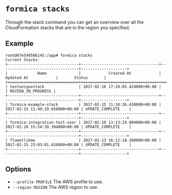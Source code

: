 # `formica stacks`

Through the stack command you can get an overview over all the CloudFormation stacks that are in the region you specified.

## Example

```
root@07e549506145:/app# formica stacks
Current Stacks:
+-------------------------------+----------------------------------+----------------------------------+--------------------+
|             Name              |            Created At            |            Updated At            |       Status       |
+===============================+==================================+==================================+====================+
| testuniquestack               | 2017-02-16 17:10:05.424000+00:00 |                                  | REVIEW_IN_PROGRESS |
+-------------------------------+----------------------------------+----------------------------------+--------------------+
| formica-example-stack         | 2017-02-15 11:18:36.430000+00:00 | 2017-02-15 11:40:19.656000+00:00 | UPDATE_COMPLETE    |
+-------------------------------+----------------------------------+----------------------------------+--------------------+
| formica-integration-test-user | 2017-02-10 13:13:24.004000+00:00 | 2017-02-10 15:54:39.394000+00:00 | UPDATE_COMPLETE    |
+-------------------------------+----------------------------------+----------------------------------+--------------------+
| flomotlikme                   | 2017-01-13 16:12:18.300000+00:00 | 2017-02-15 23:03:01.626000+00:00 | UPDATE_COMPLETE    |
+-------------------------------+----------------------------------+----------------------------------+--------------------+
```

## Options

* `--profile PROFILE`         The AWS profile to use.
* `--region REGION`           The AWS region to use.